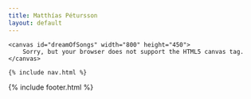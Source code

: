 ```yaml
---
title: Matthías Pétursson
layout: default
---
```


<main>

	<canvas id="dreamOfSongs" width="800" height="450">
        Sorry, but your browser does not support the HTML5 canvas tag.
    </canvas>

	{% include nav.html %}

</main>

{% include footer.html %}

<script src="js/ext/mainloop/mainloop.min.js" type="text/javascript"></script>

<script src="js/global.js" type="text/javascript"></script>
<script src="js/consts.js" type="text/javascript"></script>
<script src="js/util.js" type="text/javascript"></script>
<script src="js/draw.js" type="text/javascript"></script>
<script src="js/collision.js" type="text/javascript"></script>

<script src="js/data/background-data.js" type="text/javascript"></script>

<script src="js/LoadingBar.js" type="text/javascript"></script>
<script src="js/Sprite.js" type="text/javascript"></script>
<script src="js/ImageHandler.js" type="text/javascript"></script>
<script src="js/Background.js" type="text/javascript"></script>

<script src="js/Entity.js" type="text/javascript"></script>
<script src="js/Player.js" type="text/javascript"></script>

<script src="js/EntityManager.js" type="text/javascript"></script>
<script src="js/CollisionManager.js" type="text/javascript"></script>

<script src="js/input.js" type="text/javascript"></script>
<script src="js/game.js" type="text/javascript"></script>